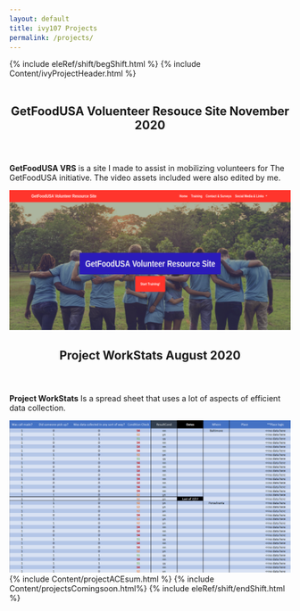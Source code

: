 ```yaml
---
layout: default
title: ivy107 Projects
permalink: /projects/
---
```

{% include eleRef/shift/begShift.html %}
{% include Content/ivyProjectHeader.html %}
<br>
<br>
</section>
<section id="first">
    <header>
        <h2 class="theWhiteColor">GetFoodUSA Voluenteer Resouce Site November 2020</h2>
    </header>
    <div class="content">
        <p><strong>GetFoodUSA VRS</strong> is a site I made to assist in mobilizing volunteers for The GetFoodUSA initiative. The video assets included were also edited by me. </p>
        <a href="https://getfoodusatraining.com/" target="_blank" rel="noopener noreferrer"><span class="image main"><img src="/assets/img/GfusatPIC.png" alt="" /></span></a>
    </div>
</section> 
<section id="first">
    <header>
        <h2 class="theWhiteColor">Project WorkStats August 2020</h2>
    </header>
    <div class="content">
        <p><strong>Project WorkStats</strong> Is a spread sheet that uses a lot of aspects of efficient data collection.</p>
        <a href="/projectWorkStats/"><span class="image main"><img src="/assets/img/ProjectWS.png" alt="" /></span></a>
    </div>
{% include Content/projectACEsum.html %}
{% include Content/projectsComingsoon.html%}
{% include eleRef/shift/endShift.html %}

